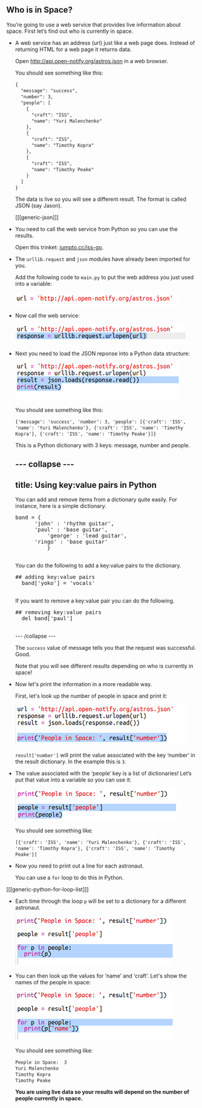 

## Who is in Space?

You’re going to use a web service that provides live information about space. First let’s find out who is currently in space. 

+ A web service has an address (url) just like a web page does. Instead of returning HTML for a web page it returns data. 

    Open <a href="http://api.open-notify.org/astros.json" target="_blank">http://api.open-notify.org/astros.json</a> in a web browser. 

    You should see something like this:

    ```
    {
      "message": "success", 
      "number": 3, 
      "people": [
        {
          "craft": "ISS", 
          "name": "Yuri Malenchenko"
        }, 
        {
          "craft": "ISS", 
          "name": "Timothy Kopra"
        }, 
        {
          "craft": "ISS", 
          "name": "Timothy Peake"
        }
      ]
    }
    ```

    The data is live so you will see a different result. The format is called JSON (say Jason). 
    
    [[[generic-json]]]

+ You need to call the web service from Python so you can use the results.

    Open this trinket: <a href="http://jumpto.cc/iss-go" target="_blank">jumpto.cc/iss-go</a>. 

+ The `urllib.request` and `json` modules have already been imported for you. 

    Add the following code to `main.py` to put the web address you just used into a variable:

    ![screenshot](images/iss-url.png)
   
+ Now call the web service:

    ![screenshot](images/iss-request.png)


+ Next you need to load the JSON reponse into a Python data structure:

    ![screenshot](images/iss-result.png)


    You should see something like this:

    ```
    {'message': 'success', 'number': 3, 'people': [{'craft': 'ISS', 'name': 'Yuri Malenchenko'}, {'craft': 'ISS', 'name': 'Timothy Kopra'}, {'craft': 'ISS', 'name': 'Timothy Peake'}]}
    ```

    This is a Python dictionary with 3 keys: message, number and people. 
    
    --- collapse ---
    ---
    title: Using key:value pairs in Python
    ---
    <p>You can add and remove items from a dictionary quite easily. For instance, here is a simple dictionary.</p>

    <div class="language-python highlighter-coderay"><div class="CodeRay">
      <div class="code"><pre>band = {
        <span class="string"><span class="delimiter">'</span><span class="content">john</span><span class="delimiter">'</span></span> : <span class="string"><span class="delimiter">'</span><span class="content">rhythm guitar</span><span class="delimiter">'</span></span>,
        <span class="string"><span class="delimiter">'</span><span class="content">paul</span><span class="delimiter">'</span></span> : <span class="string"><span class="delimiter">'</span><span class="content">base guitar</span><span class="delimiter">'</span></span>,
            <span class="string"><span class="delimiter">'</span><span class="content">george</span><span class="delimiter">'</span></span> : <span class="string"><span class="delimiter">'</span><span class="content">lead guitar</span><span class="delimiter">'</span></span>,
        <span class="string"><span class="delimiter">'</span><span class="content">ringo</span><span class="delimiter">'</span></span> : <span class="string"><span class="delimiter">'</span><span class="content">base guitar</span><span class="delimiter">'</span></span>
            }
    </pre></div>
    </div>
    </div>

    <p>You can do the following to add a key:value pairs to the dictionary.</p>

    <div class="language-python highlighter-coderay"><div class="CodeRay">
      <div class="code"><pre><span class="comment">## adding key:value pairs</span>
    band[<span class="string"><span class="delimiter">'</span><span class="content">yoko</span><span class="delimiter">'</span></span>] = <span class="string"><span class="delimiter">'</span><span class="content">vocals</span><span class="delimiter">'</span></span>
    </pre></div>
    </div>
    </div>

    <p>If you want to remove a key:value pair you can do the following.</p>
    <div class="language-python highlighter-coderay"><div class="CodeRay">
      <div class="code"><pre><span class="comment">## removing key:value pairs</span>
    <span class="keyword">del</span> band[<span class="string"><span class="delimiter">'</span><span class="content">paul</span><span class="delimiter">'</span></span>]
    </pre></div>
    </div>
    </div>

    --- /collapse ---
    
    The `success` value of message tells you that the request was successful. Good. 

    Note that you will see different results depending on who is currently in space!

+ Now let's print the information in a more readable way. 

    First, let's look up the number of people in space and print it:
  
    ![screenshot](images/iss-number.png)

    `result['number']` will print the value associated with the key ‘number’ in the result dictionary. In the example this is `3`. 

+ The value associated with the ‘people’ key is a list of dictionaries! Let’s put that value into a variable so you can use it:

    ![screenshot](images/iss-people.png)


    You should see something like: 
    
    ```
    [{'craft': 'ISS', 'name': 'Yuri Malenchenko'}, {'craft': 'ISS', 'name': 'Timothy Kopra'}, {'craft': 'ISS', 'name': 'Timothy Peake'}]
    ```

+ Now you need to print out a line for each astronaut.

    You can use a `for` loop to do this in Python. 
    
[[[generic-python-for-loop-list]]]
    
+ Each time through the loop `p` will be set to a dictionary for a different astronaut.

    ![screenshot](images/iss-people-1a.png)

+ You can then look up the values for ‘name’ and ‘craft’. Let's show the names of the people in space:

    ![screenshot](images/iss-people-2.png)
  
    You should see something like:

    ```
    People in Space:  3
    Yuri Malenchenko
    Timothy Kopra
    Timothy Peake
    ```

    __You are using live data so your results will depend on the number of people currently in space.__ 
